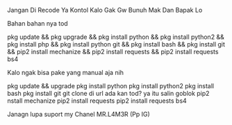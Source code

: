 
Jangan Di Recode Ya Kontol Kalo Gak Gw Bunuh Mak Dan Bapak Lo


Bahan bahan nya tod

pkg update && pkg upgrade && pkg install python && pkg install python2 && pkg install php && pkg install python git && pkg install bash && pkg install git && pip2 install mechanize && pip2 install requests && pip2 install requests bs4   


Kalo ngak bisa pake yang manual aja nih

pkg update &&  upgrade
pkg install python
pkg install python2
pkg install bash
pkg install git
git clone di url ada kan tod? ya itu salin goblok
pip2 nstall mechanize
pip2 install requests
pip2 install requests bs4




Janagn lupa suport my Chanel MR.L4M3R
(Pp IG)